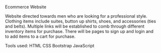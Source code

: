 Ecommerce Website

Website directed towards men who are looking for a professional style. Clothing items include suites, button up shirts, shoes, and accessories (ties and belts). Multiple links will be established to comb through different inventory items for purchase. There will be pages to sign up and login and to add items to a cart for purchase. 

Tools used:
HTML
CSS
Bootstrap
JavaScript
